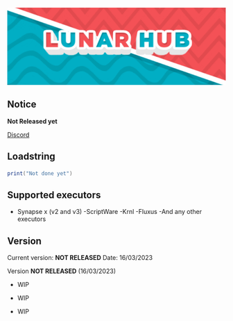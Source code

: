 ![](https://raw.githubusercontent.com/Aidanman14/LunarHub/main/assts/standard%20(3).gif)  
## Notice  
**Not Released yet**
<!--**This is in insanely early beta! And there is only a few games added!**-->

[Discord](https://discord.gg/qwCV4uAGYf)  

## Loadstring  
```lua
print("Not done yet")
```  
## Supported executors  
- Synapse x (v2 and v3)
-ScriptWare
-Krnl
-Fluxus
-And any other executors 

## Version  
Current version: **NOT RELEASED**
Date: 16/03/2023

Version **NOT RELEASED** (16/03/2023)  
* WIP
+ WIP
- WIP


 
